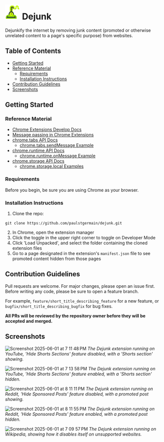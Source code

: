 # ![alt text](/images/icon48.png "Dejunk Icon") Dejunk
Dejunkify the internet by removing junk content (promoted or otherwise unrelated content to a page's specific purpose) from websites.

## Table of Contents
- [Getting Started](#getting-started)
- [Reference Material](#reference-material)
  - [Requirements](#requirements)
  - [Installation Instructions](#installation-instructions)
- [Contribution Guidelines](#contribution-guidelines)
- [Screenshots](#screenshots)

## Getting Started
### Reference Material
- [Chrome Extensions Develop Docs](https://developer.chrome.com/docs/extensions/develop)
- [Message passing in Chrome Extensions](https://developer.chrome.com/docs/extensions/develop/concepts/messaging)
- [chrome.tabs API Docs](https://developer.chrome.com/docs/extensions/reference/api/tabs)
  - [chrome.tabs.sendMessage Example](https://developer.chrome.com/docs/extensions/reference/api/tabs#messaging)
- [chrome.runtime API Docs](https://developer.chrome.com/docs/extensions/reference/api/runtime)
  - [chrome.runtime.onMessage Example](https://developer.chrome.com/docs/extensions/reference/api/runtime#event-onMessage)
- [chrome.storage API Docs](https://developer.chrome.com/docs/extensions/reference/api/storage)
  - [chrome.storage.local Examples](https://developer.chrome.com/docs/extensions/reference/api/storage#examples)

### Requirements
Before you begin, be sure you are using Chrome as your browser.

### Installation Instructions
1. Clone the repo:
```
git clone https://github.com/paulstgermain/dejunk.git
```
2. In Chrome, open the extension manager
3. Click the toggle in the upper right corner to toggle on Developer Mode
4. Click 'Load Unpacked', and select the folder containing the cloned extension files
5. Go to a page designated in the extension's `manifest.json` file to see promoted content hidden from those pages
<!-- TODO: Expand features, websites, and hidden content, add to instructions -->

## Contribution Guidelines
Pull requests are welcome. For major changes, please open an issue first. Before writing any code, please be sure to open a feature branch.

For example, `feature/short_title_describing_feature` for a new feature, or `bugfix/short_title_describing_bugfix` for bug fixes.

**All PRs will be reviewed by the repository owner before they will be accepted and merged.**

## Screenshots
![Screenshot 2025-06-01 at 7 11 48 PM](https://github.com/user-attachments/assets/d11f84ec-d812-49fc-aa22-eddd9cf22e02)
_The Dejunk extension running on YouTube, 'Hide Shorts Sections' feature disabled, with a 'Shorts section' showing._

![Screenshot 2025-06-01 at 7 13 58 PM](https://github.com/user-attachments/assets/543a811c-d8ba-410f-8e43-8df16c787941)
_The Dejunk extension running on YouTube, 'Hide Shorts Sections' feature enabled, with a 'Shorts section' hidden._

![Screenshot 2025-06-01 at 8 11 11 PM](https://github.com/user-attachments/assets/b47bf1c2-f2ff-4a30-807c-5542ce05d247)
_The Dejunk extension running on Reddit, 'Hide Sponsored Posts' feature disabled, with a promoted post showing._

![Screenshot 2025-06-01 at 8 11 55 PM](https://github.com/user-attachments/assets/631f855d-995b-46f3-8c0f-eaf28558c005)
_The Dejunk extension running on Reddit, 'Hide Sponsored Posts' feature enabled, with a promoted post hidden._

![Screenshot 2025-06-01 at 7 09 57 PM](https://github.com/user-attachments/assets/fa55bdd2-a68e-4ee4-875e-ef0b2945baab)
_The Dejunk extension running on Wikipedia, showing how it disables itself on unsupported websites._
